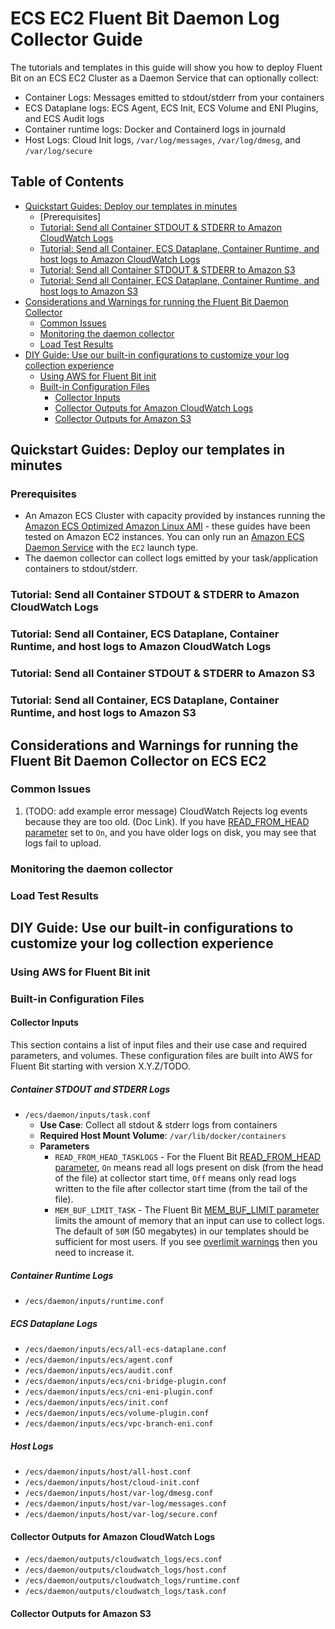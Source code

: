 # ECS EC2 Fluent Bit Daemon Log Collector Guide

The tutorials and templates in this guide will show you how to deploy Fluent Bit on an ECS EC2 Cluster as a Daemon Service that can optionally collect:
* Container Logs: Messages emitted to stdout/stderr from your containers
* ECS Dataplane logs: ECS Agent, ECS Init, ECS Volume and ENI Plugins, and ECS Audit logs
* Container runtime logs: Docker and Containerd logs in journald
* Host Logs: Cloud Init logs, `/var/log/messages`, `/var/log/dmesg`, and `/var/log/secure`

## Table of Contents 

* [Quickstart Guides: Deploy our templates in minutes](#quickstart-guides-deploy-our-templates-in-minutes)
    * [Prerequisites]
    * [Tutorial: Send all Container STDOUT & STDERR to Amazon CloudWatch Logs](#send-all-container-stdout--stderr-to-amazon-cloudwatch-logs)
    * [Tutorial: Send all Container, ECS Dataplane, Container Runtime, and host logs to Amazon CloudWatch Logs](#send-all-container-ecs-dataplane-container-runtime-and-host-logs-to-amazon-cloudwatch-logs)
    * [Tutorial: Send all Container STDOUT & STDERR to Amazon S3](#send-all-container-stdout--stderr-to-amazon-s3)
    * [Tutorial: Send all Container, ECS Dataplane, Container Runtime, and host logs to Amazon S3](#send-all-container-ecs-dataplane-container-runtime-and-host-logs-to-amazon-s3)
* [Considerations and Warnings for running the Fluent Bit Daemon Collector](#considerations-and-warnings-for-running-the-fluent-bit-daemon-collector)
    * [Common Issues](#common-issues)
    * [Monitoring the daemon collector](#monitoring-the-daemon-collector)
    * [Load Test Results](#load-test-results)
* [DIY Guide: Use our built-in configurations to customize your log collection experience](#diy-guide-use-our-built-in-configurations-to-customize-your-log-collection-experience)
    * [Using AWS for Fluent Bit init](#using-aws-for-fluent-bit-init)
    * [Built-in Configuration Files](#built-in-configuration-files)
        * [Collector Inputs](#collector-inputs)
        * [Collector Outputs for Amazon CloudWatch Logs](#collector-outputs-for-amazon-cloudwatch-logs)
        * [Collector Outputs for Amazon S3](#collector-outputs-for-amazon-s3)


## Quickstart Guides: Deploy our templates in minutes

### Prerequisites

* An Amazon ECS Cluster with capacity provided by instances running the [Amazon ECS Optimized Amazon Linux AMI](https://docs.aws.amazon.com/AmazonECS/latest/developerguide/ecs-optimized_AMI.html) - these guides have been tested on Amazon EC2 instances. You can only run an [Amazon ECS Daemon Service](https://docs.aws.amazon.com/AmazonECS/latest/developerguide/ecs_services.html) with the `EC2` launch type.
* The daemon collector can collect logs emitted by your task/application containers to stdout/stderr.

### Tutorial: Send all Container STDOUT & STDERR to Amazon CloudWatch Logs

### Tutorial: Send all Container, ECS Dataplane, Container Runtime, and host logs to Amazon CloudWatch Logs

### Tutorial: Send all Container STDOUT & STDERR to Amazon S3

### Tutorial: Send all Container, ECS Dataplane, Container Runtime, and host logs to Amazon S3

## Considerations and Warnings for running the Fluent Bit Daemon Collector on ECS EC2

### Common Issues

1. (TODO: add example error message) CloudWatch Rejects log events because they are too old. (Doc Link). If you have [READ_FROM_HEAD parameter](https://docs.fluentbit.io/manual/pipeline/inputs/tail) set to `On`, and you have older logs on disk, you may see that logs fail to upload. 

### Monitoring the daemon collector

### Load Test Results

## DIY Guide: Use our built-in configurations to customize your log collection experience

### Using AWS for Fluent Bit init

### Built-in Configuration Files

#### Collector Inputs

This section contains a list of input files and their use case and required parameters, and volumes. These configuration files are built into AWS for Fluent Bit starting with version X.Y.Z/TODO. 

##### Container STDOUT and STDERR Logs
* `/ecs/daemon/inputs/task.conf`
    * **Use Case**: Collect all stdout & stderr logs from containers
    * **Required Host Mount Volume**: `/var/lib/docker/containers`
    * **Parameters**
        * `READ_FROM_HEAD_TASKLOGS` - For the Fluent Bit [READ_FROM_HEAD parameter](https://docs.fluentbit.io/manual/pipeline/inputs/tail), `On` means read all logs present on disk (from the head of the file) at collector start time, `Off` means only read logs written to the file after collector start time (from the tail of the file).
        * `MEM_BUF_LIMIT_TASK` - The Fluent Bit [MEM_BUF_LIMIT parameter](https://docs.fluentbit.io/manual/administration/buffering-and-storage) limits the amount of memory that an input can use to collect logs. The default of `50M` (50 megabytes) in our templates should be sufficient for most users. If you see [overlimit warnings](https://github.com/aws/aws-for-fluent-bit/blob/mainline/troubleshooting/debugging.md#overlimit-warnings) then you need to increase it.



##### Container Runtime Logs
* `/ecs/daemon/inputs/runtime.conf`

##### ECS Dataplane Logs
* `/ecs/daemon/inputs/ecs/all-ecs-dataplane.conf`
* `/ecs/daemon/inputs/ecs/agent.conf`
* `/ecs/daemon/inputs/ecs/audit.conf`
* `/ecs/daemon/inputs/ecs/cni-bridge-plugin.conf`
* `/ecs/daemon/inputs/ecs/cni-eni-plugin.conf`
* `/ecs/daemon/inputs/ecs/init.conf`
* `/ecs/daemon/inputs/ecs/volume-plugin.conf`
* `/ecs/daemon/inputs/ecs/vpc-branch-eni.conf`

##### Host Logs

* `/ecs/daemon/inputs/host/all-host.conf`
* `/ecs/daemon/inputs/host/cloud-init.conf`
* `/ecs/daemon/inputs/host/var-log/dmesg.conf`
* `/ecs/daemon/inputs/host/var-log/messages.conf`
* `/ecs/daemon/inputs/host/var-log/secure.conf`

#### Collector Outputs for Amazon CloudWatch Logs

* `/ecs/daemon/outputs/cloudwatch_logs/ecs.conf`
* `/ecs/daemon/outputs/cloudwatch_logs/host.conf`
* `/ecs/daemon/outputs/cloudwatch_logs/runtime.conf`
* `/ecs/daemon/outputs/cloudwatch_logs/task.conf`

#### Collector Outputs for Amazon S3
